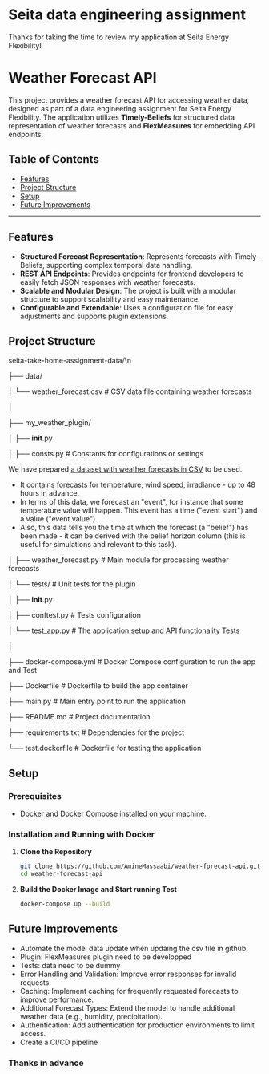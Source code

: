 # Seita data engineering assignment

Thanks for taking the time to review my application at Seita Energy Flexibility!

# Weather Forecast API

This project provides a weather forecast API for accessing weather data, designed as part of a data engineering assignment for Seita Energy Flexibility. The application utilizes **Timely-Beliefs** for structured data representation of weather forecasts and **FlexMeasures** for embedding API endpoints.

## Table of Contents
- [Features](#features)
- [Project Structure](#project-structure)
- [Setup](#setup)
- [Future Improvements](#future-improvements)

---


## Features

- **Structured Forecast Representation**: Represents forecasts with Timely-Beliefs, supporting complex temporal data handling.
- **REST API Endpoints**: Provides endpoints for frontend developers to easily fetch JSON responses with weather forecasts.
- **Scalable and Modular Design**: The project is built with a modular structure to support scalability and easy maintenance.
- **Configurable and Extendable**: Uses a configuration file for easy adjustments and supports plugin extensions.

## Project Structure



seita-take-home-assignment-data/\n

├── data/           

│   └── weather_forecast.csv    # CSV data file containing weather forecasts

│

├── my_weather_plugin/          

│   ├── __init__.py

│   ├── consts.py                # Constants for configurations or settings

We have prepared [a dataset with weather forecasts in CSV](weather.csv) to be used.
- It contains forecasts for temperature, wind speed, irradiance - up to 48 hours in advance.
- In terms of this data, we forecast an "event", for instance that some temperature value will happen. This event has a time ("event start") and a value ("event value").
- Also, this data tells you the time at which the forecast (a "belief") has been made - it can be derived with the belief horizon column (this is useful for simulations and relevant to this task).

│   ├── weather_forecast.py      # Main module for processing weather forecasts

│   └── tests/                   # Unit tests for the plugin

│       ├── __init__.py

│       ├── conftest.py          # Tests configuration

│       └── test_app.py          # The application setup and API functionality Tests

│

├── docker-compose.yml           # Docker Compose configuration to run the app and Test

├── Dockerfile                   # Dockerfile to build the app container

├── main.py                      # Main entry point to run the application

├── README.md                    # Project documentation

├── requirements.txt             # Dependencies for the project

└── test.dockerfile              # Dockerfile for testing the application

## Setup

### Prerequisites

- Docker and Docker Compose installed on your machine.

### Installation and Running with Docker

1. **Clone the Repository**
   ```bash
   git clone https://github.com/AmineMassaabi/weather-forecast-api.git
   cd weather-forecast-api
   ```
2. **Build the Docker Image and Start running Test**
   ```bash
   docker-compose up --build
   ```

## Future Improvements
- Automate the model data update when updaing the csv file in github
- Plugin: FlexMeasures plugin need to be developped 
- Tests: data need to be dummy
- Error Handling and Validation: Improve error responses for invalid requests.
- Caching: Implement caching for frequently requested forecasts to improve performance.
- Additional Forecast Types: Extend the model to handle additional weather data (e.g., humidity, precipitation).
- Authentication: Add authentication for production environments to limit access.
- Create a CI/CD pipeline

### Thanks in advance 

